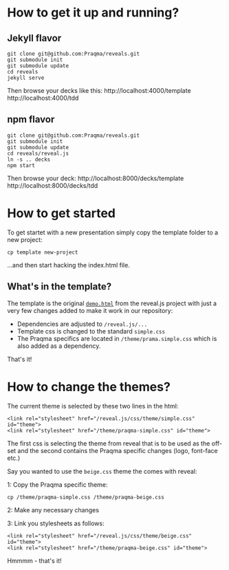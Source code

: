 
# How to get it up and running?

## Jekyll flavor

    git clone git@github.com:Praqma/reveals.git
    git submodule init
    git submodule update
    cd reveals
    jekyll serve

Then browse your decks like this:
http://localhost:4000/template
http://localhost:4000/tdd

## npm flavor

    git clone git@github.com:Praqma/reveals.git
    git submodule init
    git submodule update
    cd reveals/reveal.js
    ln -s .. decks
    npm start

Then browse your deck:
http://localhost:8000/decks/template
http://localhost:8000/decks/tdd


# How to get started

To get startet with a new presentation simply copy the template folder to a new project:

    cp template new-project

...and then start hacking the index.html file.


## What's in the template?

The template is the original [`demo.html`](https://github.com/hakimel/reveal.js/blob/master/demo.html) from the reveal.js project with just a very few changes added to make it work in our repository:

* Dependencies are adjusted to `/reveal.js/...`
* Template css is changed to the standard `simple.css`
* The Praqma specifics are located in `/theme/prama.simple.css` which is also added as a dependency.

That's it!

# How to change the themes?

The current theme is selected by these two lines in the html:

    <link rel="stylesheet" href="/reveal.js/css/theme/simple.css" id="theme">
    <link rel="stylesheet" href="/theme/praqma-simple.css" id="theme">

The first css is selecting the theme from reveal that is to be used as the off-set and the second contains the Praqma specific changes (logo, font-face etc.)

Say you wanted to use the `beige.css` theme the comes with reveal:

1: Copy the Praqma specific theme:

    cp /theme/praqma-simple.css /theme/praqma-beige.css

2: Make any necessary changes

3: Link you stylesheets as follows:

    <link rel="stylesheet" href="/reveal.js/css/theme/beige.css" id="theme">
    <link rel="stylesheet" href="/theme/praqma-beige.css" id="theme">

Hmmmm - that's it!
